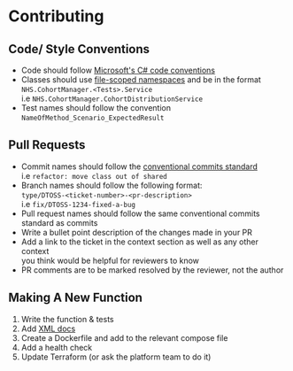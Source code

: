 # Contributing

## Code/ Style Conventions

- Code should follow [Microsoft's C# code conventions](https://learn.microsoft.com/en-us/dotnet/csharp/fundamentals/coding-style/coding-conventions)
- Classes should use [file-scoped namespaces](https://learn.microsoft.com/en-us/dotnet/csharp/language-reference/proposals/csharp-10.0/file-scoped-namespaces) and be in the format `NHS.CohortManager.<Tests>.Service` \
    i.e `NHS.CohortManager.CohortDistributionService`
- Test names should follow the convention `NameOfMethod_Scenario_ExpectedResult`

## Pull Requests

- Commit names should follow the [conventional commits standard](https://www.conventionalcommits.org/en/v1.0.0/) \
    i.e `refactor: move class out of shared`
- Branch names should follow the following format: \
    `type/DTOSS-<ticket-number>-<pr-description>` \
    i.e `fix/DTOSS-1234-fixed-a-bug`
- Pull request names should follow the same conventional commits standard as commits
- Write a bullet point description of the changes made in your PR
- Add a link to the ticket in the context section as well as any other context \
 you think would be helpful for reviewers to know
- PR comments are to be marked resolved by the reviewer, not the author

## Making A New Function

1. Write the function & tests
2. Add [XML docs](https://learn.microsoft.com/en-us/dotnet/csharp/language-reference/xmldoc/)
3. Create a Dockerfile and add to the relevant compose file
4. Add a health check
5. Update Terraform (or ask the platform team to do it)
